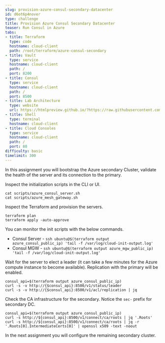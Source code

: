 ```yaml
---
slug: provision-azure-consul-secondary-datacenter
id: d6ot6p4nover
type: challenge
title: Provision Azure Consul Secondary Datacenter
teaser: Run Consul in Azure
tabs:
- title: Terraform
  type: code
  hostname: cloud-client
  path: /root/terraform/azure-consul-secondary
- title: Vault
  type: service
  hostname: cloud-client
  path: /
  port: 8200
- title: Consul
  type: service
  hostname: cloud-client
  path: /
  port: 8500
- title: Lab Architecture
  type: website
  url: https://htmlpreview.github.io/?https://raw.githubusercontent.com/hashicorp/field-workshops-consul/add-consul-multi-cloud/instruqt-tracks/multi-cloud-service-networking-with-consul/assets/diagrams/diagrams.html
- title: Shell
  type: terminal
  hostname: cloud-client
- title: Cloud Consoles
  type: service
  hostname: cloud-client
  path: /
  port: 80
difficulty: basic
timelimit: 300
---
```

In this assignment you will bootstrap the Azure secondary Cluster, validate the health of the server and its connection to the primary.

Inspect the initialization scripts in the CLI or UI.

```
cat scripts/azure_consul_server.sh
cat scripts/azure_mesh_gateway.sh
```

Inspect the Terraform and provision the servers.

```
terraform plan
terraform apply -auto-approve
```

You can monitor the init scripts with the below commands. <br>

* Consul Server - `ssh ubuntu@$(terraform output azure_consul_public_ip) 'tail -f /var/log/cloud-init-output.log'`
* Consul MGW    - `ssh ubuntu@$(terraform output azure_mgw_public_ip) 'tail -f /var/log/cloud-init-output.log'`


Wait for the server to elect a leader (it can take a few minutes for the Azure compute instance to become available).
Replication with the primary will be enabled. <br>

```
consul_api=$(terraform output azure_consul_public_ip)
curl -s -v http://{$consul_api}:8500/v1/status/leader
curl -s -v http://{$consul_api}:8500/v1/acl/replication | jq
```

Check the CA infrastructure for the secondary. Notice the `sec-` prefix for secondary DC. <br>

```
consul_api=$(terraform output azure_consul_public_ip)
curl -s http://${consul_api}:8500/v1/connect/ca/roots | jq '.Roots'
curl -s http://${consul_api}:8500/v1/connect/ca/roots | jq -r '.Roots[0].IntermediateCerts[0]' | openssl x509 -text -noout
```

In the next assignment you will configure the remaining secondary cluster.
